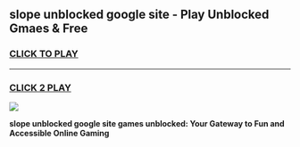 
## slope unblocked google site - Play Unblocked Gmaes & Free
<h3>
<a href="https://news.freeplayer.one?title=slope_unblocked_google_site&ref=16F">CLICK TO PLAY</a></h3>
<hr>

<h3>
<a href="https://news.freeplayer.one?title=slope_unblocked_google_site&ref=16F">CLICK 2 PLAY</a>
  
</h3>

<a href="https://news.freeplayer.one?title=slope_unblocked_google_site&ref=16F/"><img src="https://clearcache.store/games.png"></a>


**slope unblocked google site games unblocked: Your Gateway to Fun and Accessible Online Gaming**
